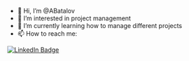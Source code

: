 - 👋 Hi, I’m @ABatalov
- 👀 I’m interested in project management 
- 🌱 I’m currently learning how to manage different projects
- 📫 How to reach me: 

<div id="badges">
  <a href="https://www.linkedin.com/in/alex-batalov/">
    <img src="https://img.shields.io/badge/LinkedIn-blue?style=for-the-badge&logo=linkedin&logoColor=white" alt="LinkedIn Badge"/>
  </a> 
 
